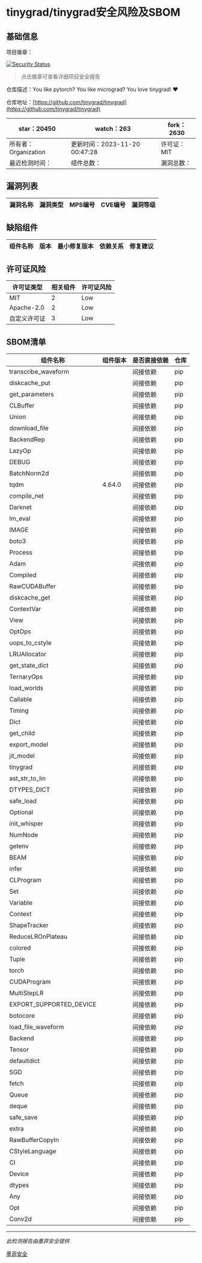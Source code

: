 # tinygrad/tinygrad安全风险及SBOM

## 基础信息

项目徽章：

[![Security Status](https://www.murphysec.com/platform3/v31/badge/1726307018769653760.svg)](https://www.murphysec.com/console/report/1699849103278211072/1726307018769653760)

> 点击徽章可查看详细项目安全报告

仓库描述：You like pytorch? You like micrograd? You love tinygrad! ❤️ 

仓库地址：[https://github.com/tinygrad/tinygrad](https://github.com/tinygrad/tinygrad)

| star：20450 | watch：263 | fork：2630 |
| ----------- | -------------- | ------------ |
| 所有者：Organization | 更新时间：2023-11-20 00:47:28 | 许可证：MIT |
| 最近检测时间： | 组件总数： | 漏洞总数： |




## 漏洞列表

| 漏洞名称 | 漏洞类型 | MPS编号 | CVE编号 | 漏洞等级 |
| ------- | ------ | ------- | ------ | ----- |





## 缺陷组件

| 组件名称 | 版本 | 最小修复版本 | 依赖关系 | 修复建议 |
| -------- | ---- | ------------ | -------- | -------- |





## 许可证风险

| 许可证类型 | 相关组件 | 许可证风险 |
| ---------- | -------- | ---------- |
|MIT|2|Low|
|Apache-2.0|2|Low|
|自定义许可证|3|Low|




## SBOM清单

| 组件名称 | 组件版本 | 是否直接依赖 | 仓库 |
| -------- | -------- | ------------ | ---- |
|transcribe_waveform||间接依赖|pip|
|diskcache_put||间接依赖|pip|
|get_parameters||间接依赖|pip|
|CLBuffer||间接依赖|pip|
|Union||间接依赖|pip|
|download_file||间接依赖|pip|
|BackendRep||间接依赖|pip|
|LazyOp||间接依赖|pip|
|DEBUG||间接依赖|pip|
|BatchNorm2d||间接依赖|pip|
|tqdm|4.64.0|间接依赖|pip|
|compile_net||间接依赖|pip|
|Darknet||间接依赖|pip|
|lm_eval||间接依赖|pip|
|IMAGE||间接依赖|pip|
|boto3||间接依赖|pip|
|Process||间接依赖|pip|
|Adam||间接依赖|pip|
|Compiled||间接依赖|pip|
|RawCUDABuffer||间接依赖|pip|
|diskcache_get||间接依赖|pip|
|ContextVar||间接依赖|pip|
|View||间接依赖|pip|
|OptOps||间接依赖|pip|
|uops_to_cstyle||间接依赖|pip|
|LRUAllocator||间接依赖|pip|
|get_state_dict||间接依赖|pip|
|TernaryOps||间接依赖|pip|
|load_worlds||间接依赖|pip|
|Callable||间接依赖|pip|
|Timing||间接依赖|pip|
|Dict||间接依赖|pip|
|get_child||间接依赖|pip|
|export_model||间接依赖|pip|
|jit_model||间接依赖|pip|
|tinygrad||间接依赖|pip|
|ast_str_to_lin||间接依赖|pip|
|DTYPES_DICT||间接依赖|pip|
|safe_load||间接依赖|pip|
|Optional||间接依赖|pip|
|init_whisper||间接依赖|pip|
|NumNode||间接依赖|pip|
|getenv||间接依赖|pip|
|BEAM||间接依赖|pip|
|infer||间接依赖|pip|
|CLProgram||间接依赖|pip|
|Set||间接依赖|pip|
|Variable||间接依赖|pip|
|Context||间接依赖|pip|
|ShapeTracker||间接依赖|pip|
|ReduceLROnPlateau||间接依赖|pip|
|colored||间接依赖|pip|
|Tuple||间接依赖|pip|
|torch||间接依赖|pip|
|CUDAProgram||间接依赖|pip|
|MultiStepLR||间接依赖|pip|
|EXPORT_SUPPORTED_DEVICE||间接依赖|pip|
|botocore||间接依赖|pip|
|load_file_waveform||间接依赖|pip|
|Backend||间接依赖|pip|
|Tensor||间接依赖|pip|
|defaultdict||间接依赖|pip|
|SGD||间接依赖|pip|
|fetch||间接依赖|pip|
|Queue||间接依赖|pip|
|deque||间接依赖|pip|
|safe_save||间接依赖|pip|
|extra||间接依赖|pip|
|RawBufferCopyIn||间接依赖|pip|
|CStyleLanguage||间接依赖|pip|
|CI||间接依赖|pip|
|Device||间接依赖|pip|
|dtypes||间接依赖|pip|
|Any||间接依赖|pip|
|Opt||间接依赖|pip|
|Conv2d||间接依赖|pip|


------

*此检测报告由墨菲安全提供*

[墨菲安全](www.murphysec.com)